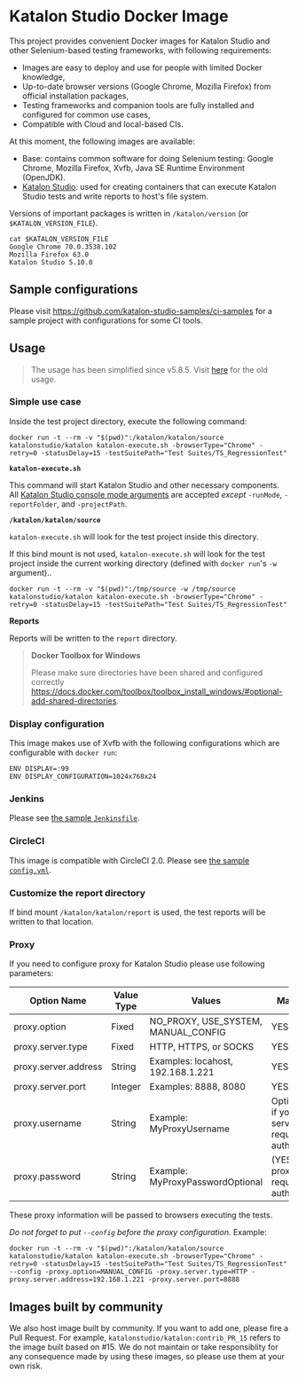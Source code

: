 # Katalon Studio Docker Image

This project provides convenient Docker images for Katalon Studio and other Selenium-based testing frameworks, with following requirements:

* Images are easy to deploy and use for people with limited Docker knowledge,
* Up-to-date browser versions (Google Chrome, Mozilla Firefox) from official installation packages,
* Testing frameworks and companion tools are fully installed and configured for common use cases,
* Compatible with Cloud and local-based CIs.

At this moment, the following images are available:

* Base: contains common software for doing Selenium testing: Google Chrome, Mozilla Firefox, Xvfb, Java SE Runtime Environment (OpenJDK).
* [Katalon Studio](https://hub.docker.com/r/katalonstudio/katalon/): used for creating containers that can execute Katalon Studio tests and write reports to host's file system.

Versions of important packages is written in `/katalon/version` (or `$KATALON_VERSION_FILE`).

    cat $KATALON_VERSION_FILE
    Google Chrome 70.0.3538.102
    Mozilla Firefox 63.0
    Katalon Studio 5.10.0

## Sample configurations

Please visit https://github.com/katalon-studio-samples/ci-samples for a sample project with configurations for some CI tools.

## Usage

> The usage has been simplified since v5.8.5. Visit [here](https://github.com/katalon-studio/docker-images/tree/v5.7.1) for the old usage.

### Simple use case

Inside the test project directory, execute the following command:

```
docker run -t --rm -v "$(pwd)":/katalon/katalon/source katalonstudio/katalon katalon-execute.sh -browserType="Chrome" -retry=0 -statusDelay=15 -testSuitePath="Test Suites/TS_RegressionTest"
```

**`katalon-execute.sh`**

This command will start Katalon Studio and other necessary components. All [Katalon Studio console mode arguments](https://docs.katalon.com/display/KD/Console+Mode+Execution) are accepted *except* `-runMode`, `-reportFolder`, and `-projectPath`.

**`/katalon/katalon/source`**

`katalon-execute.sh` will look for the test project inside this directory.

If this bind mount is not used, `katalon-execute.sh` will look for the test project inside the current working directory (defined with `docker run`'s `-w` argument)..

```
docker run -t --rm -v "$(pwd)":/tmp/source -w /tmp/source katalonstudio/katalon katalon-execute.sh -browserType="Chrome" -retry=0 -statusDelay=15 -testSuitePath="Test Suites/TS_RegressionTest"
```

**Reports**

Reports will be written to the `report` directory.

> **Docker Toolbox for Windows**
>
> Please make sure directories have been shared and configured correctly https://docs.docker.com/toolbox/toolbox_install_windows/#optional-add-shared-directories.

### Display configuration

This image makes use of Xvfb with the following configurations which are configurable with `docker run`:

```
ENV DISPLAY=:99
ENV DISPLAY_CONFIGURATION=1024x768x24
```

### Jenkins

Please see [the sample `Jenkinsfile`](https://github.com/katalon-studio-samples/ci-samples/blob/master/Jenkinsfile).

### CircleCI

This image is compatible with CircleCI 2.0. Please see [the sample `config.yml`](https://github.com/katalon-studio-samples/ci-samples/blob/master/.circleci/config.yml).

### Customize the report directory

If bind mount `/katalon/katalon/report` is used, the test reports will be written to that location.

### Proxy

If you need to configure proxy for Katalon Studio please use following parameters:

| Option Name          | Value Type | Values                              | Mandatory? |
| -------------------- | ---------- | ----------------------------------- | ---------- |
| proxy.option         | Fixed      | NO_PROXY, USE_SYSTEM, MANUAL_CONFIG | YES        |
| proxy.server.type    | Fixed      | HTTP, HTTPS, or SOCKS               | YES        |
| proxy.server.address | String     | Examples: locahost, 192.168.1.221   | YES        |
| proxy.server.port    | Integer    | Examples: 8888, 8080                | YES        |
| proxy.username       | String	    | Example: MyProxyUsername            | Optional (YES if your proxy server requires authentication) |
| proxy.password       | String     | Example: MyProxyPasswordOptional    | (YES if your proxy server requires authentication) |

These proxy information will be passed to browsers executing the tests.

*Do not forget to put `--config` before the proxy configuration.* Example:

```
docker run -t --rm -v "$(pwd)":/katalon/katalon/source katalonstudio/katalon katalon-execute.sh -browserType="Chrome" -retry=0 -statusDelay=15 -testSuitePath="Test Suites/TS_RegressionTest" --config -proxy.option=MANUAL_CONFIG -proxy.server.type=HTTP -proxy.server.address=192.168.1.221 -proxy.server.port=8888
```

## Images built by community

We also host image built by community. If you want to add one, please fire a Pull Request. For example, `katalonstudio/katalon:contrib_PR_15` refers to the image built based on #15. We do not maintain or take responsiblity for any consequence made by using these images, so please use them at your own risk.

